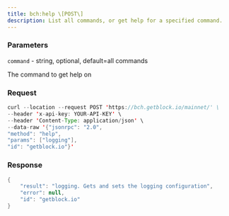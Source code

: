 ```yaml
---
title: bch:help \[POST\]
description: List all commands, or get help for a specified command.
---
```


### Parameters


`command` - string, optional, default=all commands

The command to get help on

### Request

``` java
curl --location --request POST 'https://bch.getblock.io/mainnet/' \
--header 'x-api-key: YOUR-API-KEY' \
--header 'Content-Type: application/json' \
--data-raw '{"jsonrpc": "2.0",
"method": "help",
"params": ["logging"],
"id": "getblock.io"}'
```

###  Response

``` java
{
    "result": "logging. Gets and sets the logging configuration",
    "error": null,
    "id": "getblock.io"
}
```

